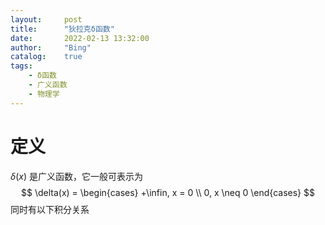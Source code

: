 ```yaml
---
layout:     post
title:      "狄拉克δ函数"
date:       2022-02-13 13:32:00
author:     "Bing"
catalog:    true
tags:
    - δ函数
    - 广义函数
    - 物理学
---
```


# 定义
$\delta(x)$ 是广义函数，它一般可表示为
$$
    \delta(x) = 
    \begin{cases}
    +\infin, x = 0 \\
    0, x \neq 0
    \end{cases}
$$
同时有以下积分关系
$$
$$
